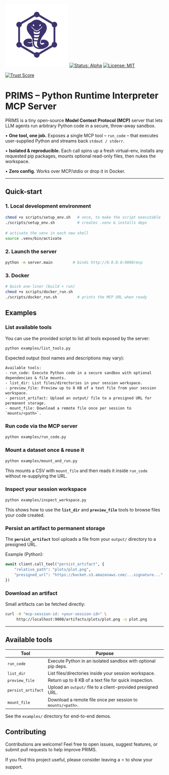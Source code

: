 <p align="left">
  <img src="primslogo.png" alt="PRIMS Logo" width="200"/>
  <a href="#"><img src="https://img.shields.io/badge/status-alpha-orange?style=for-the-badge" alt="Status: Alpha"/></a>
  <a href="LICENSE"><img src="https://img.shields.io/badge/license-MIT-blue?style=for-the-badge" alt="License: MIT"/></a>

[![Trust Score](https://archestra.ai/mcp-catalog/api/badge/quality/hileamlakB/PRIMS)](https://archestra.ai/mcp-catalog/hileamlakb__prims)
</p>

# PRIMS – Python Runtime Interpreter MCP Server

PRIMS is a tiny open-source **Model Context Protocol (MCP)** server that lets LLM agents run arbitrary Python code in a secure, throw-away sandbox.

•   **One tool, one job.**  Exposes a single MCP tool – `run_code` – that executes user-supplied Python and streams back `stdout / stderr`.

•   **Isolated & reproducible.**  Each call spins up a fresh virtual-env, installs any requested pip packages, mounts optional read-only files, then nukes the workspace.

•   **Zero config.**  Works over MCP/stdio or drop it in Docker.

---

## Quick-start

### 1. Local development environment

```bash
chmod +x scripts/setup_env.sh   # once, to make the script executable
./scripts/setup_env.sh          # creates .venv & installs deps

# activate the venv in each new shell
source .venv/bin/activate
```

### 2. Launch the server

```bash
python -m server.main         # binds http://0.0.0.0:9000/mcp
```

### 3. Docker

```bash
# Quick one-liner (build + run)
chmod +x scripts/docker_run.sh
./scripts/docker_run.sh         # prints the MCP URL when ready
```


## Examples

### List available tools

You can use the provided script to list all tools exposed by the server:

```bash
python examples/list_tools.py
```

Expected output (tool names and descriptions may vary):

```
Available tools:
- run_code: Execute Python code in a secure sandbox with optional dependencies & file mounts.
- list_dir: List files/directories in your session workspace.
- preview_file: Preview up to 8 KB of a text file from your session workspace.
- persist_artifact: Upload an output/ file to a presigned URL for permanent storage.
- mount_file: Download a remote file once per session to `mounts/<path>`.
```

### Run code via the MCP server

```bash
python examples/run_code.py
```

### Mount a dataset once & reuse it

```bash
python examples/mount_and_run.py
```

This mounts a CSV with `mount_file` and then reads it inside `run_code` without re-supplying the URL.

### Inspect your session workspace

```bash
python examples/inspect_workspace.py
```

This shows how to use the **`list_dir`** and **`preview_file`** tools to browse files your code created.

### Persist an artifact to permanent storage

The **`persist_artifact`** tool uploads a file from your `output/` directory to a presigned URL.

Example (Python):

```python
await client.call_tool("persist_artifact", {
    "relative_path": "plots/plot.png",
    "presigned_url": "https://bucket.s3.amazonaws.com/...signature...",
})
```

### Download an artifact

Small artifacts can be fetched directly:

```bash
curl -H "mcp-session-id: <your-session-id>" \
     http://localhost:9000/artifacts/plots/plot.png -o plot.png
```

---

## Available tools

| Tool                | Purpose |
|---------------------|---------------------------------------------------------------|
| `run_code`          | Execute Python in an isolated sandbox with optional pip deps. |
| `list_dir`          | List files/directories inside your session workspace.        |
| `preview_file`      | Return up to 8 KB of a text file for quick inspection.        |
| `persist_artifact`  | Upload an `output/` file to a client-provided presigned URL. |
| `mount_file`        | Download a remote file once per session to `mounts/<path>`. |

See the `examples/` directory for end-to-end demos.

## Contributing
Contributions are welcome! Feel free to open issues, suggest features, or submit pull requests to help improve PRIMS.


If you find this project useful, please consider leaving a ⭐ to show your support.

